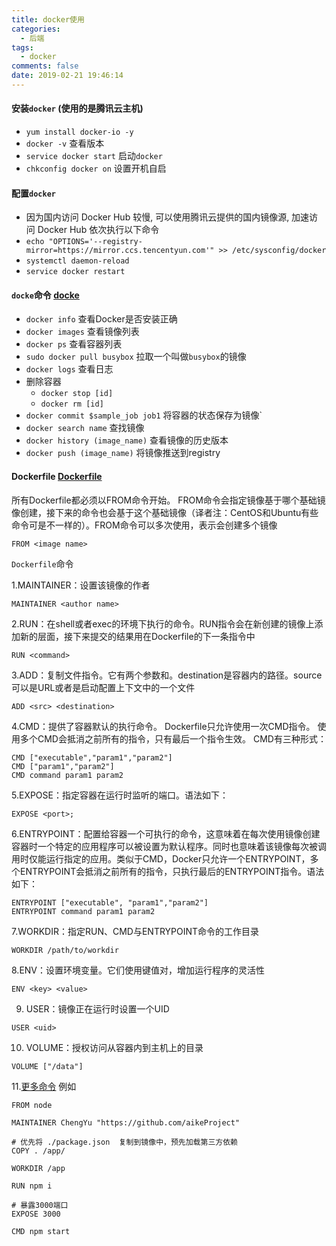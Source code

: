 ```yaml
---
title: docker使用
categories:
  - 后端
tags:
  - docker
comments: false
date: 2019-02-21 19:46:14
---
```


#### 安装`docker` (使用的是腾讯云主机)
-  `yum install docker-io -y`
-  `docker -v` 查看版本
-  `service docker start` 启动`docker`
-  `chkconfig docker on` 设置开机自启

#### 配置`docker`
- 因为国内访问 Docker Hub 较慢, 可以使用腾讯云提供的国内镜像源, 加速访问 Docker Hub 依次执行以下命令
- `echo "OPTIONS='--registry-mirror=https://mirror.ccs.tencentyun.com'" >> /etc/sysconfig/docker`
- `systemctl daemon-reload`
- `service docker restart`

#### `docke`命令 [docke](http://dockone.io/article/102)
-   `docker info` 查看Docker是否安装正确 
-   `docker images` 查看镜像列表
-   `docker ps` 查看容器列表
-   `sudo docker pull busybox` 拉取一个叫做`busybox`的镜像
-   `docker logs` 查看日志
-   删除容器
    -   `docker stop [id]`
    -   `docker rm [id]`
-   `docker commit $sample_job job1` 将容器的状态保存为镜像`
-   `docker search name` 查找镜像
-   `docker history (image_name)` 查看镜像的历史版本
-   `docker push (image_name)` 将镜像推送到registry

#### Dockerfile [Dockerfile](http://dockone.io/article/103)
所有Dockerfile都必须以FROM命令开始。 FROM命令会指定镜像基于哪个基础镜像创建，接下来的命令也会基于这个基础镜像（译者注：CentOS和Ubuntu有些命令可是不一样的）。FROM命令可以多次使用，表示会创建多个镜像
```
FROM <image name>
```
`Dockerfile`命令

1.MAINTAINER：设置该镜像的作者
```
MAINTAINER <author name>
```
2.RUN：在shell或者exec的环境下执行的命令。RUN指令会在新创建的镜像上添加新的层面，接下来提交的结果用在Dockerfile的下一条指令中
```
RUN <command>
```
3.ADD：复制文件指令。它有两个参数<source>和<destination>。destination是容器内的路径。source可以是URL或者是启动配置上下文中的一个文件
```
ADD <src> <destination>
```
4.CMD：提供了容器默认的执行命令。 Dockerfile只允许使用一次CMD指令。 使用多个CMD会抵消之前所有的指令，只有最后一个指令生效。 CMD有三种形式：
```
CMD ["executable","param1","param2"]
CMD ["param1","param2"]
CMD command param1 param2
```
5.EXPOSE：指定容器在运行时监听的端口。语法如下：
```
EXPOSE <port>;
```
6.ENTRYPOINT：配置给容器一个可执行的命令，这意味着在每次使用镜像创建容器时一个特定的应用程序可以被设置为默认程序。同时也意味着该镜像每次被调用时仅能运行指定的应用。类似于CMD，Docker只允许一个ENTRYPOINT，多个ENTRYPOINT会抵消之前所有的指令，只执行最后的ENTRYPOINT指令。语法如下：
```
ENTRYPOINT ["executable", "param1","param2"]
ENTRYPOINT command param1 param2
```
7.WORKDIR：指定RUN、CMD与ENTRYPOINT命令的工作目录
```
WORKDIR /path/to/workdir
```
8.ENV：设置环境变量。它们使用键值对，增加运行程序的灵活性
```
ENV <key> <value>
```
9. USER：镜像正在运行时设置一个UID
```
USER <uid>
```
10. VOLUME：授权访问从容器内到主机上的目录
```
VOLUME ["/data"]
```
11.[更多命令](http://dockone.io/article/106)
例如
```
FROM node

MAINTAINER ChengYu "https://github.com/aikeProject"

# 优先将 ./package.json  复制到镜像中，预先加载第三方依赖
COPY . /app/

WORKDIR /app

RUN npm i

# 暴露3000端口
EXPOSE 3000

CMD npm start
```
   
